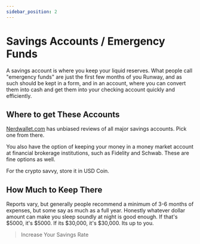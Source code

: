 ```yaml
---
sidebar_position: 2
---
```


# Savings Accounts / Emergency Funds

A savings account is where you keep your liquid reserves. What people call "emergency funds" are just the first few months of you Runway, and as such should be kept in a form, and in an account, where you can convert them into cash and get them into your checking account quickly and efficiently.

## Where to get These Accounts

[Nerdwallet.com](https://www.nerdwallet.com/?trk=nw_gn_5.0) has unbiased reviews of all major savings accounts. Pick one from there.

You also have the option of keeping your money in a money market account at financial brokerage institutions, such as Fidelity and Schwab. These are fine options as well.

For the crypto savvy, store it in USD Coin.

## How Much to Keep There

Reports vary, but generally people recommend a minimum of 3-6 months of expenses, but some say as much as a full year. Honestly whatever dollar amount can make you sleep soundly at night is good enough. If that's $5000, it's $5000. If its $30,000, it's $30,000. Its up to you.

>Increase Your Savings Rate